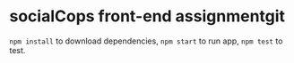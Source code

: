 # socialCops front-end assignmentgit 

`npm install` to download dependencies,
`npm start` to run app,
`npm test` to test.
